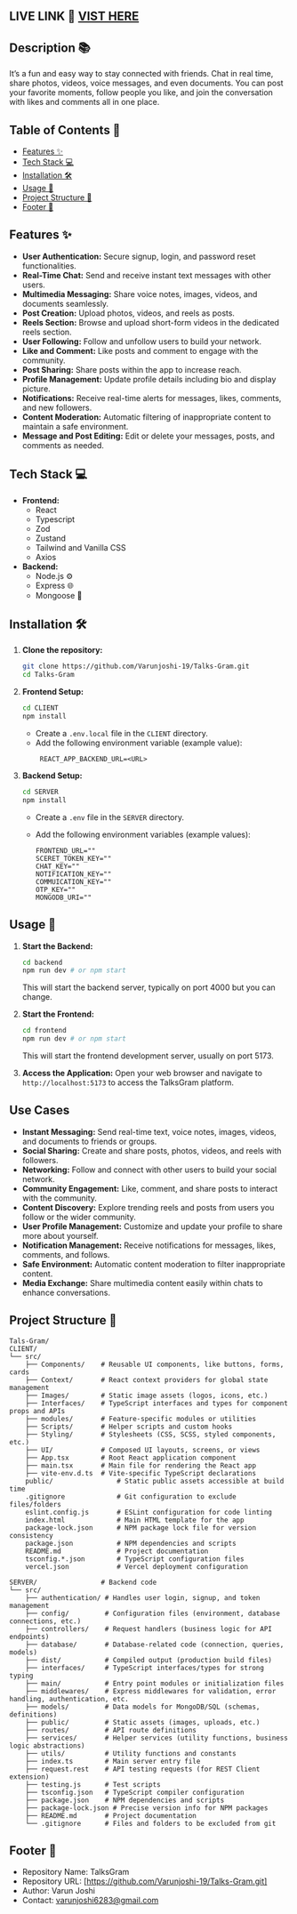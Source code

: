 ## LIVE LINK 🔗  <a href="https://talksgram-client.vercel.app/">VIST HERE</a>

## Description 📚
It’s a fun and easy way to stay connected with friends. Chat in real time, share photos, videos, voice messages, and even documents. You can post your favorite moments, follow people you like, and join the conversation with likes and comments all in one place.



## Table of Contents 📑
- [Features ✨](#features-%E2%9C%A8)
- [Tech Stack 💻](#tech-stack-%F0%9F%92%BB)
- [Installation 🛠️](#installation-%F0%9F%95%A7)
- [Usage 🚀](#usage-%F0%9F%9A%80)
- [Project Structure 📂](#project-structure-%F0%9F%97%82)
- [Footer 👣](#footer-%F0%9F%91%A3)



## Features ✨

- **User Authentication:** Secure signup, login, and password reset functionalities.
- **Real-Time Chat:** Send and receive instant text messages with other users.
- **Multimedia Messaging:** Share voice notes, images, videos, and documents seamlessly.
- **Post Creation:** Upload photos, videos, and reels as posts.
- **Reels Section:** Browse and upload short-form videos in the dedicated reels section.
- **User Following:** Follow and unfollow users to build your network.
- **Like and Comment:** Like posts and comment to engage with the community.
- **Post Sharing:** Share posts within the app to increase reach.
- **Profile Management:** Update profile details including bio and display picture.
- **Notifications:** Receive real-time alerts for messages, likes, comments, and new followers.
- **Content Moderation:** Automatic filtering of inappropriate content to maintain a safe environment.
- **Message and Post Editing:** Edit or delete your messages, posts, and comments as needed.




## Tech Stack 💻
- **Frontend:**
  - React 
  - Typescript
  - Zod
  - Zustand
  - Tailwind and Vanilla CSS 
  - Axios 
- **Backend:**
  - Node.js ⚙️
  - Express 🌐
  - Mongoose 🍃



## Installation 🛠️
1. **Clone the repository:**
   ```bash
   git clone https://github.com/Varunjoshi-19/Talks-Gram.git
   cd Talks-Gram
   ```

2. **Frontend Setup:**
   ```bash
   cd CLIENT
   npm install
   ```
   - Create a `.env.local` file in the `CLIENT` directory.
   - Add the following environment variable (example value):
     ```
      REACT_APP_BACKEND_URL=<URL>
     ```
3. **Backend Setup:**
   ```bash
   cd SERVER
   npm install
   ```

   - Create a `.env` file in the `SERVER` directory.
   - Add the following environment variables (example values):

     ```
     FRONTEND_URL=""
     SCERET_TOKEN_KEY=""
     CHAT_KEY=""
     NOTIFICATION_KEY=""
     COMMUICATION_KEY=""
     OTP_KEY=""
     MONGODB_URI=""
     
     ```


## Usage 🚀
1. **Start the Backend:**
   ```bash
   cd backend
   npm run dev # or npm start
   ```
   This will start the backend server, typically on port 4000 but you can change.

2. **Start the Frontend:**
   ```bash
   cd frontend
   npm run dev # or npm start
   ```
   This will start the frontend development server, usually on port 5173.

3. **Access the Application:**
   Open your web browser and navigate to `http://localhost:5173` to access the TalksGram platform.

## Use Cases

- **Instant Messaging:** Send real-time text, voice notes, images, videos, and documents to friends or groups.
- **Social Sharing:** Create and share posts, photos, videos, and reels with followers.
- **Networking:** Follow and connect with other users to build your social network.
- **Community Engagement:** Like, comment, and share posts to interact with the community.
- **Content Discovery:** Explore trending reels and posts from users you follow or the wider community.
- **User Profile Management:** Customize and update your profile to share more about yourself.
- **Notification Management:** Receive notifications for messages, likes, comments, and follows.
- **Safe Environment:** Automatic content moderation to filter inappropriate content.
- **Media Exchange:** Share multimedia content easily within chats to enhance conversations.



## Project Structure 📂
```
Tals-Gram/
CLIENT/
└── src/
    ├── Components/    # Reusable UI components, like buttons, forms, cards
    ├── Context/       # React context providers for global state management
    ├── Images/        # Static image assets (logos, icons, etc.)
    ├── Interfaces/    # TypeScript interfaces and types for component props and APIs
    ├── modules/       # Feature-specific modules or utilities
    ├── Scripts/       # Helper scripts and custom hooks
    ├── Styling/       # Stylesheets (CSS, SCSS, styled components, etc.)
    ├── UI/            # Composed UI layouts, screens, or views
    ├── App.tsx        # Root React application component
    ├── main.tsx       # Main file for rendering the React app
    ├── vite-env.d.ts  # Vite-specific TypeScript declarations
    public/                # Static public assets accessible at build time
    .gitignore             # Git configuration to exclude files/folders
    eslint.config.js       # ESLint configuration for code linting
    index.html             # Main HTML template for the app
    package-lock.json      # NPM package lock file for version consistency
    package.json           # NPM dependencies and scripts
    README.md              # Project documentation
    tsconfig.*.json        # TypeScript configuration files
    vercel.json            # Vercel deployment configuration

SERVER/                # Backend code
└── src/
    ├── authentication/ # Handles user login, signup, and token management
    ├── config/         # Configuration files (environment, database connections, etc.)
    ├── controllers/    # Request handlers (business logic for API endpoints)
    ├── database/       # Database-related code (connection, queries, models)
    ├── dist/           # Compiled output (production build files)
    ├── interfaces/     # TypeScript interfaces/types for strong typing
    ├── main/           # Entry point modules or initialization files
    ├── middlewares/    # Express middlewares for validation, error handling, authentication, etc.
    ├── models/         # Data models for MongoDB/SQL (schemas, definitions)
    ├── public/         # Static assets (images, uploads, etc.)
    ├── routes/         # API route definitions
    ├── services/       # Helper services (utility functions, business logic abstractions)
    ├── utils/          # Utility functions and constants
    ├── index.ts        # Main server entry file
    ├── request.rest    # API testing requests (for REST Client extension)
    ├── testing.js      # Test scripts
    ├── tsconfig.json   # TypeScript compiler configuration
    ├── package.json    # NPM dependencies and scripts
    ├── package-lock.json # Precise version info for NPM packages
    ├── README.md       # Project documentation
    └── .gitignore      # Files and folders to be excluded from git

```

## Footer 👣
- Repository Name: TalksGram
- Repository URL: [https://github.com/Varunjoshi-19/Talks-Gram.git]
- Author: Varun Joshi
- Contact: varunjoshi6283@gmail.com

